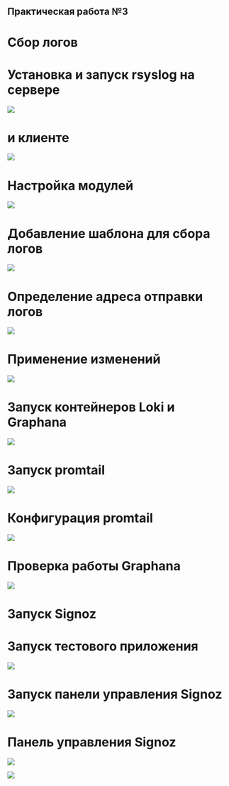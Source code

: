 ## Практическая работа №3
# Сбор логов

# Установка и запуск rsyslog на сервере

![](https://github.com/x0ka1n3/TOIB-pracs-2023/blob/main/Prac3/assets/1.png)

# и клиенте

![](https://github.com/x0ka1n3/TOIB-pracs-2023/blob/main/Prac3/assets/2.png)

# Настройка модулей 

![](https://github.com/x0ka1n3/TOIB-pracs-2023/blob/main/Prac3/assets/3.png)

# Добавление шаблона для сбора логов

![](https://github.com/x0ka1n3/TOIB-pracs-2023/blob/main/Prac3/assets/4.png)

# Определение адреса отправки логов

![](https://github.com/x0ka1n3/TOIB-pracs-2023/blob/main/Prac3/assets/5.png)

# Применение изменений

![](https://github.com/x0ka1n3/TOIB-pracs-2023/blob/main/Prac3/assets/6.png)

# Запуск контейнеров Loki и Graphana

![](https://github.com/x0ka1n3/TOIB-pracs-2023/blob/main/Prac3/assets/7.png)

# Запуск promtail

![](https://github.com/x0ka1n3/TOIB-pracs-2023/blob/main/Prac3/assets/8.png)

# Конфигурация promtail

![](https://github.com/x0ka1n3/TOIB-pracs-2023/blob/main/Prac3/assets/9.png)

# Проверка работы Graphana

![](https://github.com/x0ka1n3/TOIB-pracs-2023/blob/main/Prac3/assets/10.png)

# Запуск Signoz

# Запуск тестового приложения

![](https://github.com/x0ka1n3/TOIB-pracs-2023/blob/main/Prac3/assets/11.png)

# Запуск панели управления Signoz

![](https://github.com/x0ka1n3/TOIB-pracs-2023/blob/main/Prac3/assets/12.png)

# Панель управления Signoz

![](https://github.com/x0ka1n3/TOIB-pracs-2023/blob/main/Prac3/assets/13.png)

![](https://github.com/x0ka1n3/TOIB-pracs-2023/blob/main/Prac3/assets/14.png)